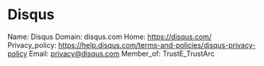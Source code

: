 
# Disqus

Name: Disqus
Domain: disqus.com
Home: https://disqus.com/
Privacy_policy: https://help.disqus.com/terms-and-policies/disqus-privacy-policy
Email: privacy@disqus.com
Member_of: TrustE_TrustArc
